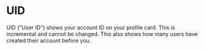 # UID

UID ("User ID") shows your account ID on your profile card. This is incremental and cannot be changed. This also shows how many users have created their account before you.
